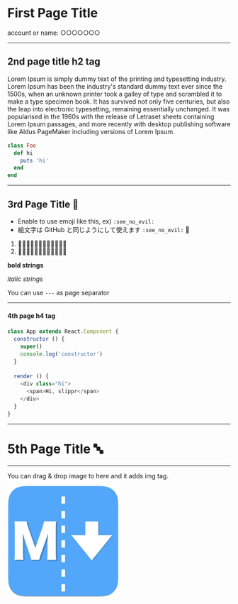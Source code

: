 # First Page Title

<p class="text-center">account or name: ○○○○○○○</p>

----

<h2 class="title-header">2nd page title h2 tag</h2>

Lorem Ipsum is simply dummy text of the printing and typesetting industry. Lorem Ipsum has been the industry's standard dummy text ever since the 1500s, when an unknown printer took a galley of type and scrambled it to make a type specimen book. It has survived not only five centuries, but also the leap into electronic typesetting, remaining essentially unchanged. It was popularised in the 1960s with the release of Letraset sheets containing Lorem Ipsum passages, and more recently with desktop publishing software like Aldus PageMaker including versions of Lorem Ipsum.

```ruby
class Foo
  def hi
    puts 'hi'
  end
end
```

---

## 3rd Page Title  :see_no_evil:

- Enable to use emoji like this, ex) `:see_no_evil:`
- 絵文字は GitHub と同じようにして使えます `:see_no_evil:` :see_no_evil:

1. :tada::tada::tada::tada::tada::tada::confetti_ball::confetti_ball::confetti_ball::confetti_ball::confetti_ball::confetti_ball:
2. :christmas_tree::santa::gift::christmas_tree::santa::gift::christmas_tree::santa::gift::christmas_tree::santa::gift:

**bold strings**

*italic strings*

You can use `---` as page separator

---

<h4 class=""> 4th page h4 tag</h3>

```js
class App extends React.Component {
  constructor () {
    super()
    console.log('constructor')
  }

  render () {
    <div class="hi">
      <span>Hi, slippr</span>
    </div>
  }
}
```

----

# 5th Page Title :abc:

----

You can drag & drop image to here and it adds img tag.

<img src="./assets/images/icons/png/256x256.png" height="50%" width="50%" alt="256x256.png">
